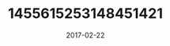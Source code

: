 ---
title: "1455615253148451421"
cover: "2017-02-22 16.54.41 1455615253148451421_46248401"
photo: "2017-02-22 16.54.41 1455615253148451421_46248401"
date: "2017-02-22"
type: "photo"
---